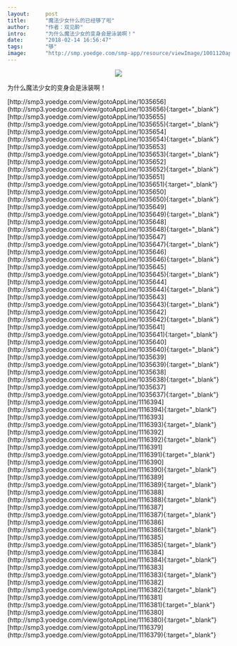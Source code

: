 ```yaml
---
layout:     post
title:      "魔法少女什么的已经够了啦"
author:     "作者：双见酔"
intro:      "为什么魔法少女的变身会是泳装啊！"
date:       "2018-02-14 16:56:47"
tags:       "够"
image:      "http://smp.yoedge.com/smp-app/resource/viewImage/1001120appline.png"
---
```

<div style="text-align: center">
<p><img src="http://smp.yoedge.com/smp-app/resource/viewImage/1001120appline.png"/></p>
</div>
<p class="post-meta">
<span>为什么魔法少女的变身会是泳装啊！</span>
</p>
[http://smp3.yoedge.com/view/gotoAppLine/1035656](http://smp3.yoedge.com/view/gotoAppLine/1035656){:target="_blank"}
[http://smp3.yoedge.com/view/gotoAppLine/1035655](http://smp3.yoedge.com/view/gotoAppLine/1035655){:target="_blank"}
[http://smp3.yoedge.com/view/gotoAppLine/1035654](http://smp3.yoedge.com/view/gotoAppLine/1035654){:target="_blank"}
[http://smp3.yoedge.com/view/gotoAppLine/1035653](http://smp3.yoedge.com/view/gotoAppLine/1035653){:target="_blank"}
[http://smp3.yoedge.com/view/gotoAppLine/1035652](http://smp3.yoedge.com/view/gotoAppLine/1035652){:target="_blank"}
[http://smp3.yoedge.com/view/gotoAppLine/1035651](http://smp3.yoedge.com/view/gotoAppLine/1035651){:target="_blank"}
[http://smp3.yoedge.com/view/gotoAppLine/1035650](http://smp3.yoedge.com/view/gotoAppLine/1035650){:target="_blank"}
[http://smp3.yoedge.com/view/gotoAppLine/1035649](http://smp3.yoedge.com/view/gotoAppLine/1035649){:target="_blank"}
[http://smp3.yoedge.com/view/gotoAppLine/1035648](http://smp3.yoedge.com/view/gotoAppLine/1035648){:target="_blank"}
[http://smp3.yoedge.com/view/gotoAppLine/1035647](http://smp3.yoedge.com/view/gotoAppLine/1035647){:target="_blank"}
[http://smp3.yoedge.com/view/gotoAppLine/1035646](http://smp3.yoedge.com/view/gotoAppLine/1035646){:target="_blank"}
[http://smp3.yoedge.com/view/gotoAppLine/1035645](http://smp3.yoedge.com/view/gotoAppLine/1035645){:target="_blank"}
[http://smp3.yoedge.com/view/gotoAppLine/1035644](http://smp3.yoedge.com/view/gotoAppLine/1035644){:target="_blank"}
[http://smp3.yoedge.com/view/gotoAppLine/1035643](http://smp3.yoedge.com/view/gotoAppLine/1035643){:target="_blank"}
[http://smp3.yoedge.com/view/gotoAppLine/1035642](http://smp3.yoedge.com/view/gotoAppLine/1035642){:target="_blank"}
[http://smp3.yoedge.com/view/gotoAppLine/1035641](http://smp3.yoedge.com/view/gotoAppLine/1035641){:target="_blank"}
[http://smp3.yoedge.com/view/gotoAppLine/1035640](http://smp3.yoedge.com/view/gotoAppLine/1035640){:target="_blank"}
[http://smp3.yoedge.com/view/gotoAppLine/1035639](http://smp3.yoedge.com/view/gotoAppLine/1035639){:target="_blank"}
[http://smp3.yoedge.com/view/gotoAppLine/1035638](http://smp3.yoedge.com/view/gotoAppLine/1035638){:target="_blank"}
[http://smp3.yoedge.com/view/gotoAppLine/1035637](http://smp3.yoedge.com/view/gotoAppLine/1035637){:target="_blank"}
[http://smp3.yoedge.com/view/gotoAppLine/1116394](http://smp3.yoedge.com/view/gotoAppLine/1116394){:target="_blank"}
[http://smp3.yoedge.com/view/gotoAppLine/1116393](http://smp3.yoedge.com/view/gotoAppLine/1116393){:target="_blank"}
[http://smp3.yoedge.com/view/gotoAppLine/1116392](http://smp3.yoedge.com/view/gotoAppLine/1116392){:target="_blank"}
[http://smp3.yoedge.com/view/gotoAppLine/1116391](http://smp3.yoedge.com/view/gotoAppLine/1116391){:target="_blank"}
[http://smp3.yoedge.com/view/gotoAppLine/1116390](http://smp3.yoedge.com/view/gotoAppLine/1116390){:target="_blank"}
[http://smp3.yoedge.com/view/gotoAppLine/1116389](http://smp3.yoedge.com/view/gotoAppLine/1116389){:target="_blank"}
[http://smp3.yoedge.com/view/gotoAppLine/1116388](http://smp3.yoedge.com/view/gotoAppLine/1116388){:target="_blank"}
[http://smp3.yoedge.com/view/gotoAppLine/1116387](http://smp3.yoedge.com/view/gotoAppLine/1116387){:target="_blank"}
[http://smp3.yoedge.com/view/gotoAppLine/1116386](http://smp3.yoedge.com/view/gotoAppLine/1116386){:target="_blank"}
[http://smp3.yoedge.com/view/gotoAppLine/1116385](http://smp3.yoedge.com/view/gotoAppLine/1116385){:target="_blank"}
[http://smp3.yoedge.com/view/gotoAppLine/1116384](http://smp3.yoedge.com/view/gotoAppLine/1116384){:target="_blank"}
[http://smp3.yoedge.com/view/gotoAppLine/1116383](http://smp3.yoedge.com/view/gotoAppLine/1116383){:target="_blank"}
[http://smp3.yoedge.com/view/gotoAppLine/1116382](http://smp3.yoedge.com/view/gotoAppLine/1116382){:target="_blank"}
[http://smp3.yoedge.com/view/gotoAppLine/1116381](http://smp3.yoedge.com/view/gotoAppLine/1116381){:target="_blank"}
[http://smp3.yoedge.com/view/gotoAppLine/1116380](http://smp3.yoedge.com/view/gotoAppLine/1116380){:target="_blank"}
[http://smp3.yoedge.com/view/gotoAppLine/1116379](http://smp3.yoedge.com/view/gotoAppLine/1116379){:target="_blank"}


